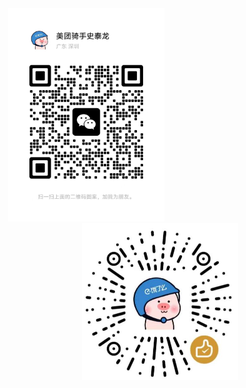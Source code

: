 <center>    
    <img src="https://github.com/Java4JJ/MySQL/blob/main/ewm.jpg" width="250"/> 
    &nbsp;&nbsp; &nbsp; &nbsp; &nbsp; &nbsp; &nbsp;&nbsp; &nbsp; &nbsp; &nbsp; &nbsp; &nbsp; &nbsp; &nbsp; &nbsp;
    &nbsp;&nbsp; &nbsp; &nbsp; &nbsp; &nbsp; &nbsp;&nbsp; &nbsp; &nbsp; &nbsp; &nbsp; &nbsp; &nbsp; &nbsp; &nbsp;  
    <img src="https://github.com/Java4JJ/MySQL/blob/main/zsm.jpg" width="250"/>
</center>

​    













